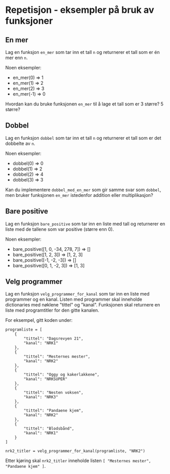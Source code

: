 # Repetisjon - eksempler på bruk av funksjoner

## En mer

Lag en funksjon `en_mer` som tar inn et tall `n` og returnerer et tall som er én mer enn `n`.

Noen eksempler: 

* en_mer(0) => 1
* en_mer(1) => 2
* en_mer(2) => 3
* en_mer(-1) => 0

Hvordan kan du bruke funksjonen `en_mer` til å lage et tall som er 3 større? 5 større?

## Dobbel

Lag en funksjon `dobbel` som tar inn et tall `n` og returnerer et tall som er det dobbelte av `n`.

Noen eksempler:

* dobbel(0) => 0
* dobbel(1) => 2
* dobbel(2) => 4
* dobbel(3) => 3

Kan du implementere `dobbel_med_en_mer` som gir samme svar som `dobbel`, men bruker funksjonen `en_mer` istedenfor addition eller multiplikasjon?

## Bare positive

Lag en funksjon `bare_positive` som tar inn en liste med tall og returnerer en liste med de tallene som var positive (større enn 0).

Noen eksempler: 

* bare_positive([1, 0, -34, 278, 7]) => []
* bare_positive([1, 2, 3]) => [1, 2, 3]
* bare_positive([-1, -2, -3]) => []
* bare_positive([0, 1, -2, 3]) => [1, 3]

## Velg programmer

Lag en funksjon `velg_programmer_for_kanal` som tar inn en liste med programmer og en kanal. Listen med programmer skal inneholde dictionaries med nøklene "tittel" og "kanal". Funksjonen skal returnere en liste med programtitler for den gitte kanalen.

For eksempel, gitt koden under:

```
programliste = [
    {
        "tittel": "Dagsrevyen 21",
        "kanal": "NRK1"
    },
    {
        "tittel": "Mesternes mester",
        "kanal": "NRK2"
    },
    {
        "tittel": "Oggy og kakerlakkene",
        "kanal": "NRKSUPER"
    },
    {
        "tittel": "Nesten voksen",
        "kanal": "NRK3"
    },
    {
        "tittel": "Pandaene kjem",
        "kanal": "NRK2"
    },
    {
        "tittel": "Blodsbånd",
        "kanal": "NRK1"
    }
]

nrk2_titler = velg_programmer_for_kanal(programliste, "NRK2")
```

Etter kjøring skal `nrk2_titler` inneholde listen `[ "Mesternes mester", "Pandaene kjem" ]`.
